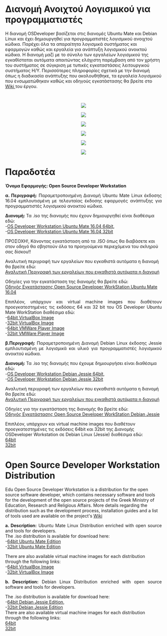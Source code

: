 #  Διανομή Ανοιχτού Λογισμικού για προγραμματιστές

<p align="justify">

H διανομή OSDeveloper βασίζεται στις διανομές Ubuntu Mate και Debian Linux και έχει δημιουργηθεί για προγραμματιστές λογισμικού ανοιχτού κώδικα. Παρέχει όλα τα απαραίτητα 
λογισμικά συστήματος και εφαρμογών καθώς και εργαλεία για ανάπτυξη λογισμικού ανοικτού κώδικα. Η διανομή μαζί με το σύνολο των εργαλείων λογισμικού της εγκαθίσταται αυτόματα απαιτώντας ελάχιστη παρέμβαση από τον χρήστη του συστήματος σε σύγκριση με τυπικές εγκαταστάσεις λειτουργικού συστήματος H/Y. 
Περισσότερες πληροφορίες σχετικά με την διανομή όπως η διαδικασία ανάπτυξης που ακολουθήθηκε, τα εργαλεία λογισμικού που ενσωματώθηκαν καθώς και οδηγούς εγκατάστασης θα βρείτε στο
<A href="https://git.minedu.gov.gr/itminedu/edu_developers/wikis/home"> Wiki </A> του έργου. 
</p>
<br>

<p align="center">

  <img src="http://ostdev.minedu.gov.gr/~pgeorg/assets/pictures/UbuntuMate1.png"/>
</p>

<p align="center">
  <img src="http://ostdev.minedu.gov.gr/~pgeorg/assets/pictures/UbuntuMate4.png"/>
</p>

<p align="center">

   <img src="http://ostdev.minedu.gov.gr/~pgeorg/assets/pictures/UbuntuMate2.png"/>
</p>

<p align="center">

  <img src="http://ostdev.minedu.gov.gr/~pgeorg/assets/pictures/UbuntuMate3.png"/>
</p>

<p align="center">
  <img src="http://ostdev.minedu.gov.gr/~pgeorg/assets/pictures/OSDeveloperWorkstation1.png"/>
</p>

</p>
<p align="center">
  <img src="http://ostdev.minedu.gov.gr/~pgeorg/assets/pictures/OSDeveloperWorkstation2.png"/>
</p>



# Παραδοτέα
**Όνομα Εφαρμογής: Open Source Developer Workstation**

<p align="justify">
<b>α. Περιγραφή:</b> Παραμετροποιημένη Διανομή Ubuntu Mate Linux έκδοσης 16.04 εμπλουτισμένη με τελευταίας έκδοσης εφαρμογές ανάπτυξης για προγραμματιστές λογισμικού ανοικτού κώδικα.
<br>
</p>

<b>Διανομή:</b> Τα .iso της διανομής που έχουν δημιουργηθεί είναι διαθέσιμα εδώ:
<br>
-<A href="https://pithos.okeanos.grnet.gr/public/1IEGW2tCtjE20zYruVC2H3">OS Developer Workstation Ubuntu Mate 16.04 64bit</A>,<br>
-<A href="https://pithos.okeanos.grnet.gr/public/REbrRkMMFiJJcySBHLNO55">OS Developer Workstation Ubuntu Mate 16.04 32bit</A>

<p align="justify">

ΠΡΟΣΟΧΗ!, Κάνοντας εγκατάσταση από τα .ISO όπως θα διαβάσετε και στον οδηγό θα σβηστούν όλα τα προηγούμενα περιεχόμενα του σκληρού σας δίσκου!!
</p>

Αναλυτική περιγραφή των εργαλείων που εγκαθιστά αυτόματα η διανομή θα βρείτε εδώ:<br>
<A href="http://ostdev.minedu.gov.gr/~pgeorg/assets/pdf/OSDeveloperUbuntuMateContentsv1.0.pdf">Αναλυτική Περιγραφή των εργαλείων που εγκαθιστά αυτόματα η διανομή</A>

Οδηγίες για την εγκατάσταση της διανομής θα βρείτε εδώ:<br>
<A href="https://git.minedu.gov.gr/itminedu/edu_developers/raw/master/%CE%BF%CE%B4%CE%B7%CE%B3%CF%8C%CF%82-%CE%B5%CE%B3%CE%BA%CE%B1%CF%84%CE%AC%CF%83%CF%84%CE%B1%CF%83%CE%B7%CF%82-ubuntu_developer.pdf">Οδηγός Εγκατάστασης Open Source Developer WorkStation Ubuntu Mate 16.04</A>
<br>

<p align="justify">
Επιπλέον, υπάρχουν και virtual machine images που διαθέτουν προεγκατεστημένες τις εκδόσεις 64 και 32 bit του OS Developer Ubuntu Mate WorkStation διαθέσιμα εδώ:
<br>
-<A href="https://pithos.okeanos.grnet.gr/public/dH1wHxnccQL0JAcUUFC2o5">64bit VirtualBox Image</A>
<br>
-<A href="https://pithos.okeanos.grnet.gr/public/OYzuN8oU52aXNNP2PCW807">32bit VirtualBox Image</A>
<br>
-<A href="">64bit VMWare Player Image</A>
<br>
-<A href="">32bit VMWare Player Image</A>
</p>

<p align="justify">
<b>β.Περιγραφή:</b> Παραμετροποιημένη Διανομή Debian Linux έκδοσης Jessie εμπλουτισμένη με λογισμικά και υλικό για προγραμματιστές λογισμικού ανοικτού κώδικα.
</p>
<b>Διανομή:</b> Τα .iso της διανομής που έχουμε δημιουργήσει είναι διαθέσιμα εδώ:
<br>
-<A href="https://pithos.okeanos.grnet.gr/public/8Wr5zLcqY4ixkPKgGtA175">OS Developer Workstation Debian Jessie 64bit</A>,
<br>
-<A href="https://pithos.okeanos.grnet.gr/public/eABhTjjfP5VHhTVWiT9nq">OS Developer Workstation Debian Jessie 32bit</A>
<br>

Αναλυτική περιγραφή των εργαλείων που εγκαθιστά αυτόματα η διανομή θα βρείτε εδώ:
<br>
<A href="https://git.minedu.gov.gr/itminedu/edu_developers/blob/master/%CE%95%CF%81%CE%B3%CE%B1%CE%BB%CE%B5%CE%AF%CE%B1%20%CE%94%CE%B9%CE%B1%CE%BD%CE%BF%CE%BC%CE%AE%CF%82.pdf">Αναλυτική Περιγραφή των εργαλείων που εγκαθιστά αυτόματα η διανομή</A>
<br>

Οδηγίες για την εγκατάσταση της διανομής θα βρείτε εδώ:
<br>
<A href="https://git.minedu.gov.gr/itminedu/edu_developers/blob/master/%CE%9F%CE%B4%CE%B7%CE%B3%CF%8C%CF%82-%CE%B5%CE%B3%CE%BA%CE%B1%CF%84%CE%AC%CF%83%CF%84%CE%B1%CF%83%CE%B7%CF%82-developer.pdf">Οδηγός Εγκατάστασης Open Source Developer WorkStation Debian Jessie</A>
<br>

Επιπλέον, υπάρχουν και virtual machine images που διαθέτουν προεγκατεστημένες τις εκδόσεις 64bit και 32bit της Διανομής OSDeveloper Workstation σε Debian Linux (Jessie) διαθέσιμα εδώ:<br>
<A href="https://pithos.okeanos.grnet.gr/public/7J3Uu9eVhNu1FOQgykHFg5">64bit</A>
<br>
<A href="https://pithos.okeanos.grnet.gr/public/KPhchFeBNGloOxWSHMKtv6">32bit</A>
</p>


# Open Source Developer Workstation Distribution

<p align="justify">

Edu Open Source Developer Workstation is a distribution for the open source software developer, which contains necessary software and tools for the development of the open source projects of the Greek Ministry of Education, Research and Religious Affairs. 
More details regarding the distribution such as the development process, installation guides and a list of tools used are available on the project's 
<A href="https://git.minedu.gov.gr/itminedu/edu_developers/wikis/home"> Wiki</A>
</p>

<p align="justify">
<b>a. Description:</b> Ubuntu Mate Linux Distribution enriched with open source and tools for developers.
<br>
The .iso distribution is available for download here:
<br>
-<A href="https://pithos.okeanos.grnet.gr/public/1IEGW2tCtjE20zYruVC2H3">64bit Ubuntu Mate Edition</A>
<br>
-<A href="https://pithos.okeanos.grnet.gr/public/REbrRkMMFiJJcySBHLNO55">32bit Ubuntu Mate Edition</A>
<br>

There are also available virtual machine images for each distribution through the following links:
<br>
-<A href="https://pithos.okeanos.grnet.gr/public/dH1wHxnccQL0JAcUUFC2o5">64bit VirtualBox Image</A>
<br>
-<A href="https://pithos.okeanos.grnet.gr/public/OYzuN8oU52aXNNP2PCW807">32bit VirtualBox Image</A>
</p>

<p align="justify">
<b>b. Description:</b> Debian Linux Distribution enriched with open source software and tools for developers.
<br>

The .iso distribution is available for download here:
<br>
-<A href="https://pithos.okeanos.grnet.gr/public/8Wr5zLcqY4ixkPKgGtA175">64bit Debian Jessie Edition</A>,
<br>
-<A href="https://pithos.okeanos.grnet.gr/public/eABhTjjfP5VHhTVWiT9nq">32bit Debian Jessie Edition</A>
<br>
There are also available virtual machine images for each distribution through the following links:
<br>
<A href="https://pithos.okeanos.grnet.gr/public/7J3Uu9eVhNu1FOQgykHFg5">64bit</A>
<br>
<A href="https://pithos.okeanos.grnet.gr/public/KPhchFeBNGloOxWSHMKtv6">32bit</A>
</p>
